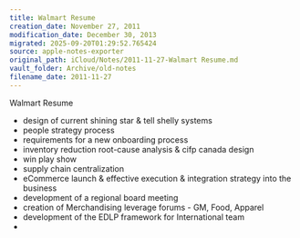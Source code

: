```yaml
---
title: Walmart Resume
creation_date: November 27, 2011
modification_date: December 30, 2013
migrated: 2025-09-20T01:29:52.765424
source: apple-notes-exporter
original_path: iCloud/Notes/2011-11-27-Walmart Resume.md
vault_folder: Archive/old-notes
filename_date: 2011-11-27
---
```



Walmart Resume
- design of current shining star & tell shelly systems 
- people strategy process
- requirements for a new onboarding process
- inventory reduction root-cause analysis & cifp canada design
- win play show
- supply chain centralization
- eCommerce launch & effective execution & integration strategy into the business
- development of a regional board meeting
- creation of Merchandising leverage forums - GM, Food, Apparel
- development of the EDLP framework for International team
- 
